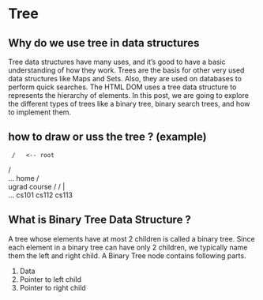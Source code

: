 # Tree

## Why do we use tree in data structures
Tree data structures have many uses, and it’s good to have a basic understanding of how they work. Trees are the basis for other very used data structures like Maps and Sets. Also, they are used on databases to perform quick searches. The HTML DOM uses a tree data structure to represents the hierarchy of elements. In this post, we are going to explore the different types of trees like a binary tree, binary search trees, and how to implement them.

## how to draw or uss the tree ? (example)

     /   <-- root
  /      \
...        home
      /          \
   ugrad        course
    /          /    |    \
  ...        cs101 cs112 cs113

## What is Binary Tree Data Structure ?
A tree whose elements have at most 2 children is called a binary tree. Since each element in a binary tree can have only 2 children, we typically name them the left and right child.
A Binary Tree node contains following parts.
1. Data
2. Pointer to left child
3. Pointer to right child